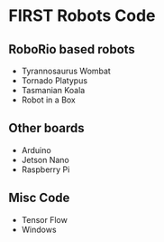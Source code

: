 # FIRST Robots Code

## RoboRio based robots
* Tyrannosaurus Wombat
* Tornado Platypus
* Tasmanian Koala
* Robot in a Box

## Other boards
* Arduino
* Jetson Nano
* Raspberry Pi

## Misc Code
* Tensor Flow
* Windows


